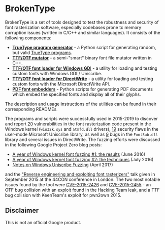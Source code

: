 # BrokenType

BrokenType is a set of tools designed to test the robustness and security of font rasterization software, especially codebases prone to memory corruption issues (written in C/C++ and similar languages). It consists of the following components:

 - **[TrueType program generator](truetype-generator)** - a Python script for generating random, but valid [TrueType programs](https://docs.microsoft.com/en-us/typography/opentype/spec/ttinst).
 - **[TTF/OTF mutator](ttf-otf-mutator)** - a semi-"smart" binary font file mutator written in C++.
 - **[TTF/OTF font loader for Windows GDI](ttf-otf-windows-loader)** - a utility for loading and testing custom fonts with Windows GDI / Uniscribe.
 - **[TTF/OTF font loader for DirectWrite](ttf-otf-dwrite-loader)** - a utility for loading and testing custom fonts with the Microsoft DirectWrite API.
 - **[PDF font embedders](font2pdf)** - Python scripts for generating PDF documents which embed the specified fonts and display all of their glyphs.

The description and usage instructions of the utilities can be found in their corresponding READMEs.

The programs and scripts were successfully used in 2015-2019 to discover and report [20](https://bugs.chromium.org/p/project-zero/issues/list?can=1&q=status:fixed%20finder:mjurczyk%20product:kernel%20methodology:mutation-fuzzing%20font&colspec=ID%20Status%20Restrict%20Reported%20Vendor%20Product%20Finder%20Summary&cells=ids) vulnerabilities in the font rasterization code present in the Windows kernel (`win32k.sys` and `atmfd.dll` drivers), [19](https://bugs.chromium.org/p/project-zero/issues/list?can=1&q=status:fixed%20finder:mjurczyk%20uniscribe&colspec=ID%20Status%20Restrict%20Reported%20Vendor%20Product%20Finder%20Summary&cells=ids) security flaws in the user-mode Microsoft Uniscribe library, as well as [9](https://bugs.chromium.org/p/project-zero/issues/list?colspec=ID%20Status%20Restrict%20Reported%20Vendor%20Product%20Finder%20Summary&cells=ids&q=status%3Afixed%20finder%3Amjurczyk%20fontsub&can=1) bugs in the `FontSub.dll` library and several issues in DirectWrite. The fuzzing efforts were discussed in the following Google Project Zero blog posts:

 - [A year of Windows kernel font fuzzing #1: the results](https://googleprojectzero.blogspot.com/2016/06/a-year-of-windows-kernel-font-fuzzing-1_27.html) (June 2016)
 - [A year of Windows kernel font fuzzing #2: the techniques](https://googleprojectzero.blogspot.com/2016/07/a-year-of-windows-kernel-font-fuzzing-2.html) (July 2016)
 - [Notes on Windows Uniscribe Fuzzing](https://googleprojectzero.blogspot.com/2017/04/notes-on-windows-uniscribe-fuzzing.html) (April 2017)

and the ["Reverse engineering and exploiting font rasterizers"](https://j00ru.vexillium.org/talks/44con-reverse-engineering-and-exploiting-font-rasterizers/) talk given in September 2015 at the 44CON conference in London. The two most notable issues found by the tool were [CVE-2015-2426](https://bugs.chromium.org/p/project-zero/issues/detail?id=369) and [CVE-2015-2455](https://bugs.chromium.org/p/project-zero/issues/detail?id=368) - an OTF bug collision with an exploit found in the Hacking Team leak, and a TTF bug collision with KeenTeam's exploit for pwn2own 2015.

## Disclaimer

This is not an official Google product.
